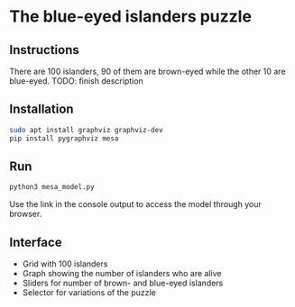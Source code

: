# The blue-eyed islanders puzzle

## Instructions
There are 100 islanders, 90 of them are brown-eyed while the other 10 are blue-eyed.
TODO: finish description

## Installation
```bash
sudo apt install graphviz graphviz-dev
pip install pygraphviz mesa 
```

## Run
```bash
python3 mesa_model.py
```
Use the link in the console output to access the model through your browser.

## Interface
- Grid with 100 islanders
- Graph showing the number of islanders who are alive
- Sliders for number of brown- and blue-eyed islanders
- Selector for variations of the puzzle